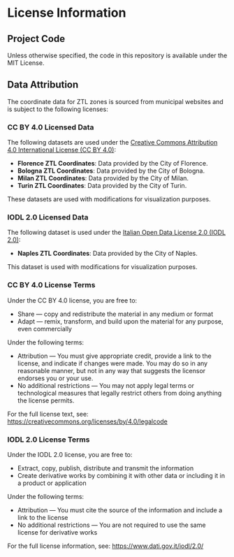 # License Information

## Project Code
Unless otherwise specified, the code in this repository is available under the MIT License.

## Data Attribution

The coordinate data for ZTL zones is sourced from municipal websites and is subject to the following licenses:

### CC BY 4.0 Licensed Data
The following datasets are used under the [Creative Commons Attribution 4.0 International License (CC BY 4.0)](https://creativecommons.org/licenses/by/4.0/):

- **Florence ZTL Coordinates**: Data provided by the City of Florence.
- **Bologna ZTL Coordinates**: Data provided by the City of Bologna.
- **Milan ZTL Coordinates**: Data provided by the City of Milan.
- **Turin ZTL Coordinates**: Data provided by the City of Turin.

These datasets are used with modifications for visualization purposes.

### IODL 2.0 Licensed Data
The following dataset is used under the [Italian Open Data License 2.0 (IODL 2.0)](https://www.dati.gov.it/iodl/2.0/):

- **Naples ZTL Coordinates**: Data provided by the City of Naples.

This dataset is used with modifications for visualization purposes.

### CC BY 4.0 License Terms

Under the CC BY 4.0 license, you are free to:
- Share — copy and redistribute the material in any medium or format
- Adapt — remix, transform, and build upon the material for any purpose, even commercially

Under the following terms:
- Attribution — You must give appropriate credit, provide a link to the license, and indicate if changes were made. You may do so in any reasonable manner, but not in any way that suggests the licensor endorses you or your use.
- No additional restrictions — You may not apply legal terms or technological measures that legally restrict others from doing anything the license permits.

For the full license text, see: https://creativecommons.org/licenses/by/4.0/legalcode

### IODL 2.0 License Terms

Under the IODL 2.0 license, you are free to:
- Extract, copy, publish, distribute and transmit the information
- Create derivative works by combining it with other data or including it in a product or application

Under the following terms:
- Attribution — You must cite the source of the information and include a link to the license
- No additional restrictions — You are not required to use the same license for derivative works

For the full license information, see: https://www.dati.gov.it/iodl/2.0/
